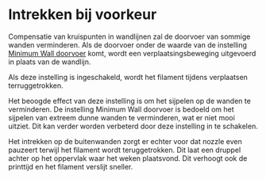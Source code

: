 Intrekken bij voorkeur
====
Compensatie van kruispunten in wandlijnen zal de doorvoer van sommige wanden verminderen. Als de doorvoer onder de waarde van de instelling [Minimum Wall doorvoer](wall_min_flow.md) komt, wordt een verplaatsingsbeweging uitgevoerd in plaats van de wandlijn.

Als deze instelling is ingeschakeld, wordt het filament tijdens verplaatsen terruggetrokken.

Het beoogde effect van deze instelling is om het sijpelen op de wanden te verminderen. De instelling Minimum Wall doorvoer is bedoeld om het sijpelen van extreem dunne wanden te verminderen, wat er niet mooi uitziet. Dit kan verder worden verbeterd door deze instelling in te schakelen.

Het intrekken op de buitenwanden zorgt er echter voor dat nozzle even pauzeert terwijl het filament wordt teruggetrokken. Dit laat een druppel achter op het oppervlak waar het weken plaatsvond. Dit verhoogt ook de printtijd en het filament verslijt sneller.